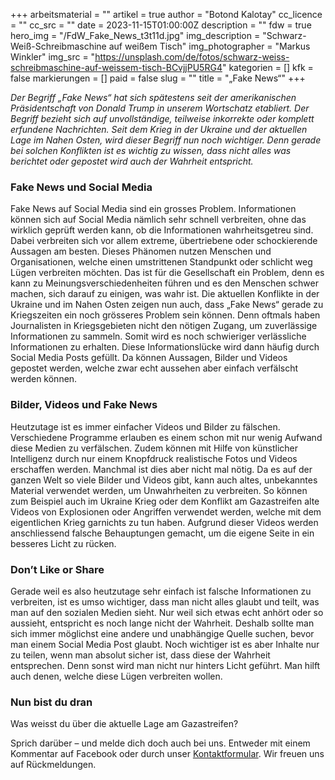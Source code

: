 +++
arbeitsmaterial = ""
artikel = true
author = "Botond Kalotay"
cc_licence = ""
cc_src = ""
date = 2023-11-15T01:00:00Z
description = ""
fdw = true
hero_img = "/FdW_Fake_News_t3t11d.jpg"
img_description = "Schwarz-Weiß-Schreibmaschine auf weißem Tisch"
img_photographer = "Markus Winkler"
img_src = "https://unsplash.com/de/fotos/schwarz-weiss-schreibmaschine-auf-weissem-tisch-BCvjjPU5RG4"
kategorien = []
kfk = false
markierungen = []
paid = false
slug = ""
title = "„Fake News“"
+++

_Der Begriff „Fake News“ hat sich spätestens seit der amerikanischen Präsidentschaft von Donald Trump in unserem Wortschatz etabliert. Der Begriff bezieht sich auf unvollständige, teilweise inkorrekte oder komplett erfundene Nachrichten. Seit dem Krieg in der Ukraine und der aktuellen Lage im Nahen Osten, wird dieser Begriff nun noch wichtiger. Denn gerade bei solchen Konflikten ist es wichtig zu wissen, dass nicht alles was berichtet oder gepostet wird auch der Wahrheit entspricht._

### Fake News und Social Media

Fake News auf Social Media sind ein grosses Problem. Informationen können sich auf Social Media nämlich sehr schnell verbreiten, ohne das wirklich geprüft werden kann, ob die Informationen wahrheitsgetreu sind. Dabei verbreiten sich vor allem extreme, übertriebene oder schockierende Aussagen am besten. Dieses Phänomen nutzen Menschen und Organisationen, welche einen umstrittenen Standpunkt oder schlicht weg Lügen verbreiten möchten. Das ist für die Gesellschaft ein Problem, denn es kann zu Meinungsverschiedenheiten führen und es den Menschen schwer machen, sich darauf zu einigen, was wahr ist. Die aktuellen Konflikte in der Ukraine und im Nahen Osten zeigen nun auch, dass „Fake News“ gerade zu Kriegszeiten ein noch grösseres Problem sein können. Denn oftmals haben Journalisten in Kriegsgebieten nicht den nötigen Zugang, um zuverlässige Informationen zu sammeln. Somit wird es noch schwieriger verlässliche Informationen zu erhalten. Diese Informationslücke wird dann häufig durch Social Media Posts gefüllt. Da können Aussagen, Bilder und Videos gepostet werden, welche zwar echt aussehen aber einfach verfälscht werden können.

### Bilder, Videos und Fake News

Heutzutage ist es immer einfacher Videos und Bilder zu fälschen. Verschiedene Programme erlauben es einem schon mit nur wenig Aufwand diese Medien zu verfälschen. Zudem können mit Hilfe von künstlicher Intelligenz durch nur einem Knopfdruck realistische Fotos und Videos erschaffen werden. Manchmal ist dies aber nicht mal nötig. Da es auf der ganzen Welt so viele Bilder und Videos gibt, kann auch altes, unbekanntes Material verwendet werden, um Unwahrheiten zu verbreiten. So können zum Beispiel auch im Ukraine Krieg oder dem Konflikt am Gazastreifen alte Videos von Explosionen oder Angriffen verwendet werden, welche mit dem eigentlichen Krieg garnichts zu tun haben. Aufgrund dieser Videos werden anschliessend falsche Behauptungen gemacht, um die eigene Seite in ein besseres Licht zu rücken.

### Don’t Like or Share

Gerade weil es also heutzutage sehr einfach ist falsche Informationen zu verbreiten, ist es umso wichtiger, dass man nicht alles glaubt und teilt, was man auf den sozialen Medien sieht. Nur weil sich etwas echt anhört oder so aussieht, entspricht es noch lange nicht der Wahrheit. Deshalb sollte man sich immer möglichst eine andere und unabhängige Quelle suchen, bevor man einem Social Media Post glaubt. Noch wichtiger ist es aber Inhalte nur zu teilen, wenn man absolut sicher ist, dass diese der Wahrheit entsprechen. Denn sonst wird man nicht nur hinters Licht geführt. Man hilft auch denen, welche diese Lügen verbreiten wollen.

### Nun bist du dran

Was weisst du über die aktuelle Lage am Gazastreifen?

Sprich darüber – und melde dich doch auch bei uns. Entweder mit einem Kommentar auf Facebook oder durch unser [Kontaktformular](https://www.chinderzytig.ch/kontakt/). Wir freuen uns auf Rückmeldungen.

